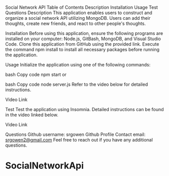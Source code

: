 Social Network API
Table of Contents
Description
Installation
Usage
Test
Questions
Description
This application enables users to construct and organize a social network API utilizing MongoDB. Users can add their thoughts, create new friends, and react to other people's thoughts.

Installation
Before using this application, ensure the following programs are installed on your computer: Node.js, GitBash, MongoDB, and Visual Studio Code. Clone this application from GitHub using the provided link. Execute the command npm install to install all necessary packages before running the application.

Usage
Initialize the application using one of the following commands:

bash
Copy code
npm start
or

bash
Copy code
node server.js
Refer to the video below for detailed instructions.

Video Link

Test
Test the application using Insomnia. Detailed instructions can be found in the video linked below.

Video Link

Questions
Github username: srgowen
Github Profile
Contact email: srgowen2@gmail.com
Feel free to reach out if you have any additional questions.




# SocialNetworkApi
